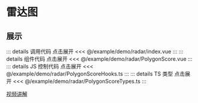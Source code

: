 # 雷达图

## 展示

<script setup>
import demo from "./index.vue"
</script>

<demo></demo>

::: details 调用代码 点击展开
<<< @/example/demo/radar/index.vue
:::
::: details 组件代码 点击展开
<<< @/example/demo/radar/PolygonScore.vue
:::
::: details JS 控制代码 点击展开
<<< @/example/demo/radar/PolygonScoreHooks.ts
:::
::: details TS 类型 点击展开
<<< @/example/demo/radar/PolygonScoreTypes.ts
:::

[视频讲解](https://www.douyin.com/video/7232224120665132348)
